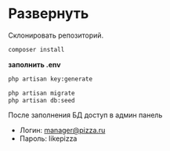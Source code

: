 # Развернуть

Склонировать репозиторий.

```bash
composer install
```

**заполнить .env**

```bash
php artisan key:generate

php artisan migrate
php artisan db:seed
```

После заполнения БД доступ в админ панель
- Логин: manager@pizza.ru
- Пароль: likepizza
